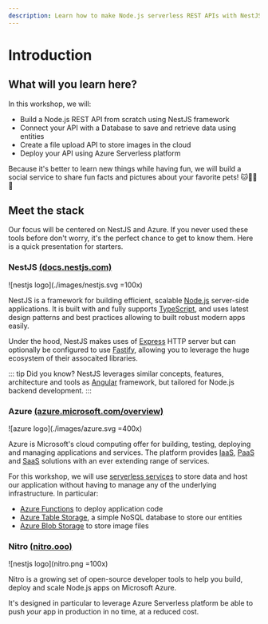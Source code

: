 ```yaml
---
description: Learn how to make Node.js serverless REST APIs with NestJS and Azure
---
```


# Introduction

## What will you learn here?
In this workshop, we will:
- Build a Node.js REST API from scratch using NestJS framework
- Connect your API with a Database to save and retrieve data using entities
- Create a file upload API to store images in the cloud
- Deploy your API using Azure Serverless platform

Because it's better to learn new things while having fun, we will build a social service to share fun facts and pictures about your favorite pets! 🐱🐶🐹🐰

## Meet the stack

Our focus will be centered on NestJS and Azure.
If you never used these tools before don't worry, it's the perfect chance to get to know them. Here is a quick presentation for starters.

### NestJS [(docs.nestjs.com)](https://docs.nestjs.com) 

![nestjs logo](./images/nestjs.svg =100x)

NestJS is a framework for building efficient, scalable [Node.js](https://nodejs.org) server-side applications. It is built with and fully supports [TypeScript](http://www.typescriptlang.org), and uses latest design patterns and best practices allowing to built robust modern apps easily.

Under the hood, NestJS makes uses of [Express](https://expressjs.com) HTTP server but can optionally be configured to use [Fastify](https://github.com/fastify/fastify), allowing you to leverage the huge ecosystem of their assocaited libraries.

::: tip Did you know?
NestJS leverages similar concepts, features, architecture and tools as [Angular](https://angular.io) framework, but tailored for Node.js backend development.
:::

### Azure [(azure.microsoft.com/overview)](https://azure.microsoft.com/overview/what-is-azure/?WT.mc_id=nitro-workshop-yolasors)

![azure logo](./images/azure.svg =400x)

Azure is Microsoft's cloud computing offer for building, testing, deploying and managing applications and services. The platform provides [IaaS](https://azure.microsoft.com/overview/what-is-iaas/?WT.mc_id=nitro-workshop-yolasors), [PaaS](https://azure.microsoft.com/overview/what-is-paas/?WT.mc_id=nitro-workshop-yolasors) and [SaaS](https://azure.microsoft.com/overview/what-is-saas/?WT.mc_id=nitro-workshop-yolasors) solutions with an ever extending range of services.

For this workshop, we will use [serverless services](https://azure.microsoft.com/solutions/serverless/?WT.mc_id=nitro-workshop-yolasors) to store data and host our application without having to manage any of the underlying infrastructure. In particular:
- [Azure Functions](https://azure.microsoft.com/services/functions/?WT.mc_id=nitro-workshop-yolasors) to deploy application code
- [Azure Table Storage](https://azure.microsoft.com/services/storage/tables/?WT.mc_id=nitro-workshop-yolasors), a simple NoSQL database to store our entities
- [Azure Blob Storage](https://azure.microsoft.com/services/storage/blobs/?WT.mc_id=nitro-workshop-yolasors) to store image files

### Nitro [(nitro.ooo)](https://nitro.ooo)

![nestjs logo](nitro.png =100x)

Nitro is a growing set of open-source developer tools to help you build, deploy and scale Node.js apps on Microsoft Azure.

It's designed in particular to leverage Azure Serverless platform be able to push *your* app in production in no time, at a reduced cost.
